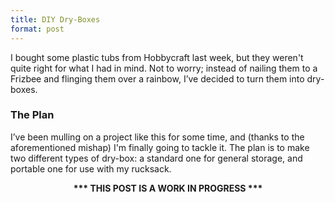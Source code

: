 ```yaml
---
title: DIY Dry-Boxes
format: post
---
```


I bought some plastic tubs from Hobbycraft last week, but they weren't quite right for what I had in mind. Not to worry; instead of nailing them to a Frizbee and flinging them over a rainbow, I’ve decided to turn them into dry-boxes.

### The Plan ###

I’ve been mulling on a project like this for some time, and (thanks to the aforementioned mishap) I'm finally going to tackle it. The plan is to make two different types of dry-box: a standard one for general storage, and portable one for use with my rucksack.

<center>
<b>*** THIS POST IS A WORK IN PROGRESS ***</b>
</center>
